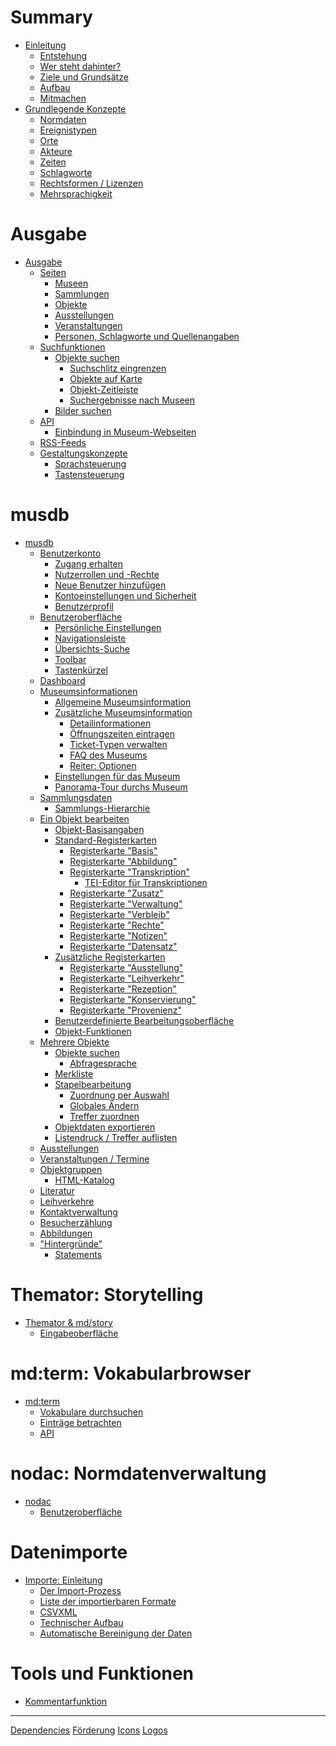 # Summary

- [Einleitung](./Einleitung/Einleitung.md)
  - [Entstehung](./Einleitung/Entstehung.md)
  - [Wer steht dahinter?](./Einleitung/WerStehtDahinter.md)
  - [Ziele und Grundsätze](./Einleitung/Ziele-und-Grundsaetze.md)
  - [Aufbau](./Einleitung/Aufbau.md)
  - [Mitmachen](./Einleitung/Mitmachen.md)
- [Grundlegende Konzepte](./Grundkonzepte/Konzepte.md)
  - [Normdaten](./Grundkonzepte/Normdaten.md)
  - [Ereignistypen](./Grundkonzepte/Ereignistypen.md)
  - [Orte](./Grundkonzepte/Orte.md)
  - [Akteure](./Grundkonzepte/Akteure.md)
  - [Zeiten](./Grundkonzepte/Zeiten.md)
  - [Schlagworte](./Grundkonzepte/Schlagworte.md)
  - [Rechtsformen / Lizenzen](./Grundkonzepte/Lizenzen.md)
  - [Mehrsprachigkeit](./Grundkonzepte/Mehrsprachigkeit.md)

# Ausgabe

- [Ausgabe]() <!-- (./Ausgabe/README.md) -->
  - [Seiten]() <!-- (./Ausgabe/README.md) -->
    - [Museen]() <!-- (./Ausgabe/Suche.md) -->
    - [Sammlungen]() <!-- (./Ausgabe/Suche.md) -->
    - [Objekte]() <!-- (./Ausgabe/Suche.md) -->
    - [Ausstellungen]() <!-- (./Ausgabe/Suche.md) -->
    - [Veranstaltungen]() <!-- (./Ausgabe/Suche.md) -->
    - [Personen, Schlagworte und Quellenangaben]() <!-- (./Ausgabe/Suche.md) -->
  - [Suchfunktionen]() <!-- (./Ausgabe/README.md) -->
    - [Objekte suchen](./Ausgabe/Suche.md)
      - [Suchschlitz eingrenzen]() <!-- (./Ausgabe/Suche.md) -->
      - [Objekte auf Karte]() <!-- (./Ausgabe/Suche.md) -->
      - [Objekt-Zeitleiste]() <!-- (./Ausgabe/Suche.md) -->
      - [Suchergebnisse nach Museen]() <!-- (./Ausgabe/Suche.md) -->
    - [Bilder suchen]() <!-- (./Ausgabe/Suche.md) -->
  - [API](./Ausgabe/API/README.md)
    - [Einbindung in Museum-Webseiten]() <!-- (./Ausgabe/API/README.md)-->
  - [RSS-Feeds](./Ausgabe/rss.md)
  - [Gestaltungskonzepte](./Ausgabe/UI/README.md)
    - [Sprachsteuerung](./Ausgabe/UI/Sprachsteuerung.md)
    - [Tastensteuerung](./Ausgabe/UI/Tastensteuerung.md)

# musdb

- [musdb](./musdb/README.md)
  - [Benutzerkonto](./musdb/Benutzerkonto/README.md)
    - [Zugang erhalten](./musdb/Benutzerkonto/Zugang-erhalten.md)
    - [Nutzerrollen und -Rechte](./musdb/Benutzerkonto/Berechtigungen.md)
    - [Neue Benutzer hinzufügen](./musdb/Benutzerkonto/Neues-Kontro-hinzufuegen.md)
    - [Kontoeinstellungen und Sicherheit](./musdb/Benutzerkonto/Kontoeinstellungen-Sicherheit.md)
    - [Benutzerprofil](./musdb/Benutzerkonto/Profil.md)
  - [Benutzeroberfläche](./musdb/UI/README.md)
    - [Persönliche Einstellungen](./musdb/Benutzerkonto/Einstellungen.md)
    - [Navigationsleiste](./musdb/UI/Navigationsleiste.md)
    - [Übersichts-Suche](./musdb/UI/overall_search.md)
    - [Toolbar]()
    - [Tastenkürzel](./musdb/UI/Keyboard.md)
  - [Dashboard](./musdb/Dashboard/README.md)
  - [Museumsinformationen]() <!-- (./musdb/Museum/museumsinfo.md) -->
    - [Allgemeine Museumsinformation]()
    - [Zusätzliche Museumsinformation]()
      - [Detailinformationen]()
      - [Öffnungszeiten eintragen]()
      - [Ticket-Typen verwalten]()
      - [FAQ des Museums]()
      - [Reiter: Optionen]()
    - [Einstellungen für das Museum](./musdb/Museum/Einstellungen.md)
    - [Panorama-Tour durchs Museum]() <!-- (./musdb/Veranstaltungen/README.md) -->
  - [Sammlungsdaten](./musdb/Sammlungen/README.md)
    - [Sammlungs-Hierarchie]() <!-- (./musdb/Sammlungen/README.md) -->
  - [Ein Objekt bearbeiten](./musdb/Objekte/README.md)
    - [Objekt-Basisangaben](./musdb/Objekte/Basisangaben.md)
    - [Standard-Registerkarten](./musdb/Objekte/Registerkarten-Standard/README.md)
      - [Registerkarte "Basis"](./musdb/Objekte/Registerkarten-Standard/Basis.md)
      - [Registerkarte "Abbildung"](./musdb/Objekte/Registerkarten-Standard/Abbildung.md)
      - [Registerkarte "Transkription"]() <!-- (./musdb/Objekte/Registerkarten-Standard/Transkription.md) -->
        - [TEI-Editor für Transkriptionen]() <!-- (./musdb/Objekte/Registerkarten-Standard/Transkription.md) -->
      - [Registerkarte "Zusatz"]() <!-- (./musdb/Objekte/Registerkarten-Standard/Zusatz.md) -->
      - [Registerkarte "Verwaltung"]() <!-- (./musdb/Objekte/Registerkarten-Standard/Verwaltung.md) -->
      - [Registerkarte "Verbleib"]() <!-- (./musdb/Objekte/Registerkarten-Standard/Verbleib.md) -->
      - [Registerkarte "Rechte"]() <!-- (./musdb/Objekte/Registerkarten-Standard/Rechte.md) -->
      - [Registerkarte "Notizen"]() <!-- (./musdb/Objekte/Registerkarten-Standard/Notizen.md) -->
      - [Registerkarte "Datensatz"]() <!-- (./musdb/Objekte/Registerkarten-Standard/Datensatzgeschichte.md) -->
    - [Zusätzliche Registerkarten]() <!-- (./musdb/Objekte/Registerkarten-Zusatz/README.md) -->
      - [Registerkarte "Ausstellung"]() <!-- (./musdb/Objekte/Registerkarten-Zusatz/Ausstellung.md) -->
      - [Registerkarte "Leihverkehr"]() <!-- (./musdb/Objekte/Registerkarten-Zusatz/Leihverkehr.md) -->
      - [Registerkarte "Rezeption"]() <!-- (./musdb/Objekte/Registerkarten-Zusatz/Rezeption.md) -->
      - [Registerkarte "Konservierung"]() <!-- (./musdb/Objekte/Registerkarten-Zusatz/Konservierung.md) -->
      - [Registerkarte "Provenienz"]() <!-- (./musdb/Objekte/Registerkarten-Zusatz/Provenienz.md) -->
    - [Benutzerdefinierte Bearbeitungsoberfläche]()
    - [Objekt-Funktionen](./musdb/Objekte/Funktionen-Einzelobjekt.md)
  - [Mehrere Objekte]() <!-- (./musdb/Objektsuche/README.md) -->
    - [Objekte suchen](./musdb/Objektsuche/Filtern.md)
      - [Abfragesprache](./musdb/Objektsuche/Abfragesprache.md)
    - [Merkliste](./musdb/Objektsuche/Merkliste.md)
    - [Stapelbearbeitung](./musdb/Objektsuche/Batch/README.md)
      - [Zuordnung per Auswahl]() <!-- (./musdb/Objektsuche/Batch/Zuordnung-per-Auswahl.md)-->
      - [Globales Ändern](./musdb/Objektsuche/Batch/Globales-Aendern.md)
      - [Treffer zuordnen]() <!-- (./musdb/Objektsuche/Batch/Treffer-zuordnen.md) -->
    - [Objektdaten exportieren](./musdb/Objektsuche/Export.md)
    - [Listendruck / Treffer auflisten](./musdb/Objektsuche/Listendruck.md)
  - [Ausstellungen]() <!-- (./musdb/Ausstellungen/README.md) -->
  - [Veranstaltungen / Termine]() <!-- (./musdb/Veranstaltungen/README.md) -->
  - [Objektgruppen]() <!-- (./musdb/Veranstaltungen/README.md) -->
    - [HTML-Katalog]() <!-- (./musdb/Veranstaltungen/README.md) -->
  - [Literatur]() <!-- (./musdb/Veranstaltungen/README.md) -->
  - [Leihverkehre]() <!-- (./musdb/Ausstellungen/README.md) -->
  - [Kontaktverwaltung]() <!-- (./musdb/Veranstaltungen/README.md) -->
  - [Besucherzählung]() <!-- (./musdb/Besuchermanagement/besucherzaehlung.md) -->
  - [Abbildungen](./musdb/Objekte/Abbildungen.md)
  - ["Hintergründe"]() <!-- (./musdb/Besuchermanagement/README.md) -->
    - [Statements]() <!-- (./musdb/Besuchermanagement/README.md) -->

# Themator: Storytelling

- [Themator & md/story](./Themator/README.md)
  - [Eingabeoberfläche](./Themator/Eingabe.md)

# md:term: Vokabularbrowser

- [md:term](./md-term/README.md)
  - [Vokabulare durchsuchen]() <!-- (./nodac/Benutzeroberflaeche.md)-->
  - [Einträge betrachten]() <!-- (./nodac/Benutzeroberflaeche.md)-->
  - [API]() <!-- (./nodac/Benutzeroberflaeche.md)-->

# nodac: Normdatenverwaltung

- [nodac](./nodac/README.md)
  - [Benutzeroberfläche](./nodac/Benutzeroberflaeche.md)

# Datenimporte

- [Importe: Einleitung](./import/README.md)
  - [Der Import-Prozess](./import/importprozess.md)
  - [Liste der importierbaren Formate](./import/liste-der-importformate.md)
  - [CSVXML](./import/CSVXML.md)
  - [Technischer Aufbau](./import/Aufbau.md)
  - [Automatische Bereinigung der Daten](./import/Automatische-Bereinigung.md)

# Tools und Funktionen

- [Kommentarfunktion](./tools_functions/kommentare.md)
-----------

[Dependencies](./misc/Dependencies.md)
[Förderung](./misc/Förderung.md)
[Icons](./misc/Icons.md)
[Logos](./misc/Logos.md)
